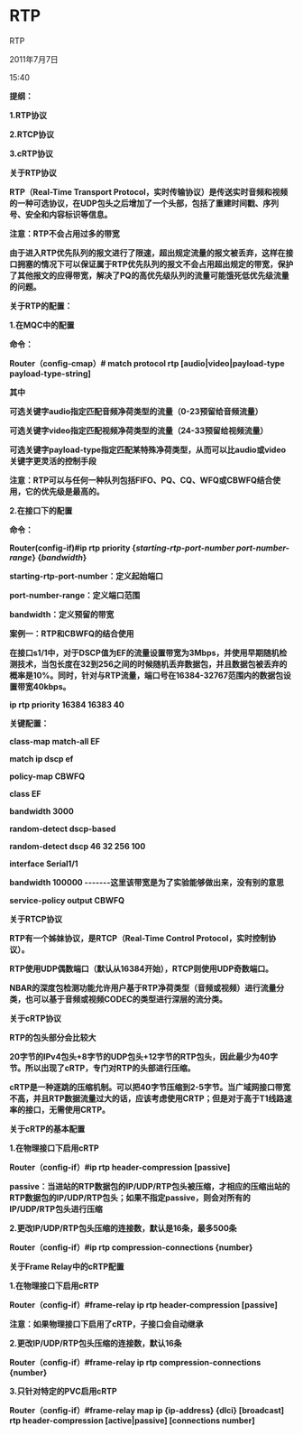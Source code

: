# RTP

RTP

2011年7月7日

15:40

**提纲：**

**1.RTP协议**

**2.RTCP协议**

**3.cRTP协议**

**关于RTP协议**

**RTP（Real-Time Transport Protocol，实时传输协议）是传送实时音频和视频的一种可选协议，在UDP包头之后增加了一个头部，包括了重建时间戳、序列号、安全和内容标识等信息。**

**注意：RTP不会占用过多的带宽**

**由于进入RTP优先队列的报文进行了限速，超出规定流量的报文被丢弃，这样在接口拥塞的情况下可以保证属于RTP优先队列的报文不会占用超出规定的带宽，保护了其他报文的应得带宽，解决了PQ的高优先级队列的流量可能饿死低优先级流量的问题。**

**关于RTP的配置：**

**1.在MQC中的配置**

**命令：**

**Router（config-cmap）# match protocol rtp [audio|video|payload-type payload-type-string]**

**其中**

**可选关键字audio指定匹配音频净荷类型的流量（0-23预留给音频流量）**

**可选关键字video指定匹配视频净荷类型的流量（24-33预留给视频流量）**

**可选关键字payload-type指定匹配某特殊净荷类型，从而可以比audio或video关键字更灵活的控制手段**

**注意：RTP可以与任何一种队列包括FIFO、PQ、CQ、WFQ或CBWFQ结合使用，它的优先级是最高的。**

**2.在接口下的配置**

**命令：**

**Router(config-if)#ip rtp priority {*starting-rtp-port-number port-number-range*} {*bandwidth*}**

**starting-rtp-port-number：定义起始端口**

**port-number-range：定义端口范围**

**bandwidth：定义预留的带宽**

**案例一：RTP和CBWFQ的结合使用**

**在接口s1/1中，对于DSCP值为EF的流量设置带宽为3Mbps，并使用早期随机检测技术，当包长度在32到256之间的时候随机丢弃数据包，并且数据包被丢弃的概率是10%。同时，针对与RTP流量，端口号在16384-32767范围内的数据包设置带宽40kbps。**

**ip rtp priority 16384 16383 40**

**关键配置：**

**class-map match-all EF**

**match ip dscp ef**

**policy-map CBWFQ**

**class EF**

**bandwidth 3000**

**random-detect dscp-based**

**random-detect dscp 46 32 256 100**

**interface Serial1/1**

**bandwidth 100000 -------这里该带宽是为了实验能够做出来，没有别的意思**

**service-policy output CBWFQ**

**关于RTCP协议**

**RTP有一个姊妹协议，是RTCP（Real-Time Control Protocol，实时控制协议）。**

**RTP使用UDP偶数端口（默认从16384开始），RTCP则使用UDP奇数端口。**

**NBAR的深度包检测功能允许用户基于RTP净荷类型（音频或视频）进行流量分类，也可以基于音频或视频CODEC的类型进行深层的流分类。**

**关于cRTP协议**

**RTP的包头部分会比较大**

**20字节的IPv4包头+8字节的UDP包头+12字节的RTP包头，因此最少为40字节。所以出现了cRTP，专门对RTP的头部进行压缩。**

**cRTP是一种逐跳的压缩机制。可以把40字节压缩到2-5字节。当广域网接口带宽不高，并且RTP数据流量过大的话，应该考虑使用CRTP；但是对于高于T1线路速率的接口，无需使用CRTP。**

**关于cRTP的基本配置**

**1.在物理接口下启用cRTP**

**Router（config-if）#ip rtp header-compression [passive]**

**passive：当进站的RTP数据包的IP/UDP/RTP包头被压缩，才相应的压缩出站的RTP数据包的IP/UDP/RTP包头；如果不指定passive，则会对所有的IP/UDP/RTP包头进行压缩**

**2.更改IP/UDP/RTP包头压缩的连接数，默认是16条，最多500条**

**Router（config-if）#ip rtp compression-connections {number}**

**关于Frame Relay中的cRTP配置**

**1.在物理接口下启用cRTP**

**Router（config-if）#frame-relay ip rtp header-compression [passive]**

**注意：如果物理接口下启用了cRTP，子接口会自动继承**

**2.更改IP/UDP/RTP包头压缩的连接数，默认16条**

**Router（config-if）#frame-relay ip rtp compression-connections {number}**

**3.只针对特定的PVC启用cRTP**

**Router（config-if）#frame-relay map ip {ip-address} {dlci} [broadcast] rtp header-compression [active|passive] [connections number]**